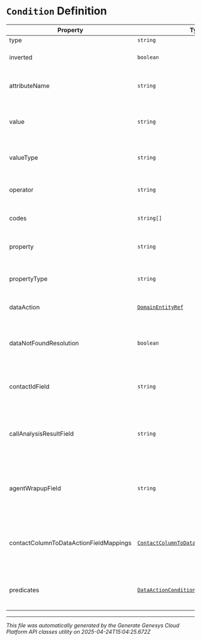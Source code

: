 # `Condition` Definition

| Property | Type | Required | Description |
|----------|------|----------|-------------|
| type | `string` | No | The type of the condition. |
| inverted | `boolean` | No | If true, inverts the result of evaluating this Condition. Default is false. |
| attributeName | `string` | No | An attribute name associated with this Condition. Required for a contactAttributeCondition. |
| value | `string` | No | A value associated with this Condition. This could be text, a number, or a relative time. Not used for a DataActionCondition. |
| valueType | `string` | No | The type of the value associated with this Condition. Not used for a DataActionCondition. |
| operator | `string` | No | An operation with which to evaluate the Condition. Not used for a DataActionCondition. |
| codes | `string[]` | No | List of wrap-up code identifiers. Required for a wrapupCondition. |
| property | `string` | No | A value associated with the property type of this Condition. Required for a contactPropertyCondition. |
| propertyType | `string` | No | The type of the property associated with this Condition. Required for a contactPropertyCondition. |
| dataAction | [`DomainEntityRef`](domainentityref-definition.md) | No | The Data Action to use for this condition. Required for a dataActionCondition. |
| dataNotFoundResolution | `boolean` | No | The result of this condition if the data action returns a result indicating there was no data. Required for a DataActionCondition. |
| contactIdField | `string` | No | The input field from the data action that the contactId will be passed to for this condition. Valid for a dataActionCondition. |
| callAnalysisResultField | `string` | No | The input field from the data action that the callAnalysisResult will be passed to for this condition. Valid for a wrapup dataActionCondition. |
| agentWrapupField | `string` | No | The input field from the data action that the agentWrapup will be passed to for this condition. Valid for a wrapup dataActionCondition. |
| contactColumnToDataActionFieldMappings | [`ContactColumnToDataActionFieldMapping[]`](contactcolumntodataactionfieldmapping-definition.md) | No | A list of mappings defining which contact data fields will be passed to which data action input fields for this condition. Valid for a dataActionCondition. |
| predicates | [`DataActionConditionPredicate[]`](dataactionconditionpredicate-definition.md) | No | A list of predicates defining the comparisons to use for this condition. Required for a dataActionCondition. |

---

*This file was automatically generated by the Generate Genesys Cloud Platform API classes utility on 2025-04-24T15:04:25.672Z*